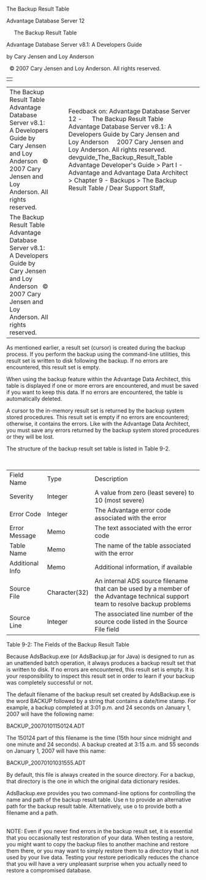 The Backup Result Table




Advantage Database Server 12  

     The Backup Result Table

Advantage Database Server v8.1: A Developers Guide

by Cary Jensen and Loy Anderson

  © 2007 Cary Jensen and Loy Anderson. All rights reserved.

|  |
| --- |
|  |

|  |  |  |  |  |
| --- | --- | --- | --- | --- |
| The Backup Result Table  Advantage Database Server v8.1: A Developers Guide  by Cary Jensen and Loy Anderson    © 2007 Cary Jensen and Loy Anderson. All rights reserved. |  |  | Feedback on: Advantage Database Server 12 -      The Backup Result Table Advantage Database Server v8.1: A Developers Guide by Cary Jensen and Loy Anderson     2007 Cary Jensen and Loy Anderson. All rights reserved. devguide\_The\_Backup\_Result\_Table Advantage Developer's Guide > Part I - Advantage and Advantage Data Architect > Chapter 9 - Backups > The Backup Result Table / Dear Support Staff, |  |
| The Backup Result Table  Advantage Database Server v8.1: A Developers Guide  by Cary Jensen and Loy Anderson    © 2007 Cary Jensen and Loy Anderson. All rights reserved. |  |  |  |  |

As mentioned earlier, a result set (cursor) is created during the backup process. If you perform the backup using the command-line utilities, this result set is written to disk following the backup. If no errors are encountered, this result set is empty.

When using the backup feature within the Advantage Data Architect, this table is displayed if one or more errors are encountered, and must be saved if you want to keep this data. If no errors are encountered, the table is automatically deleted.

A cursor to the in-memory result set is returned by the backup system stored procedures. This result set is empty if no errors are encountered; otherwise, it contains the errors. Like with the Advantage Data Architect, you must save any errors returned by the backup system stored procedures or they will be lost.

The structure of the backup result set table is listed in Table 9-2.

 

|  |  |  |
| --- | --- | --- |
| Field Name | Type | Description |
| Severity | Integer | A value from zero (least severe) to 10 (most severe) |
| Error Code | Integer | The Advantage error code associated with the error |
| Error Message | Memo | The text associated with the error code |
| Table Name | Memo | The name of the table associated with the error |
| Additional Info | Memo | Additional information, if available |
| Source File | Character(32) | An internal ADS source filename that can be used by a member of the Advantage technical support team to resolve backup problems |
| Source Line | Integer | The associated line number of the source code listed in the Source File field |

Table 9-2: The Fields of the Backup Result Table

Because AdsBackup.exe (or AdsBackup.jar for Java) is designed to run as an unattended batch operation, it always produces a backup result set that is written to disk. If no errors are encountered, this result set is empty. It is your responsibility to inspect this result set in order to learn if your backup was completely successful or not.

The default filename of the backup result set created by AdsBackup.exe is the word BACKUP followed by a string that contains a date/time stamp. For example, a backup completed at 3:01 p.m. and 24 seconds on January 1, 2007 will have the following name:

BACKUP\_20070101150124.ADT

The 150124 part of this filename is the time (15th hour since midnight and one minute and 24 seconds). A backup created at 3:15 a.m. and 55 seconds on January 1, 2007 will have this name:

BACKUP\_20070101031555.ADT

By default, this file is always created in the source directory. For a backup, that directory is the one in which the original data dictionary resides.

AdsBackup.exe provides you two command-line options for controlling the name and path of the backup result table. Use n to provide an alternative path for the backup result table. Alternatively, use o to provide both a filename and a path.

   
NOTE: Even if you never find errors in the backup result set, it is essential that you occasionally test restoration of your data. When testing a restore, you might want to copy the backup files to another machine and restore them there, or you may want to simply restore them to a directory that is not used by your live data. Testing your restore periodically reduces the chance that you will have a very unpleasant surprise when you actually need to restore a compromised database.